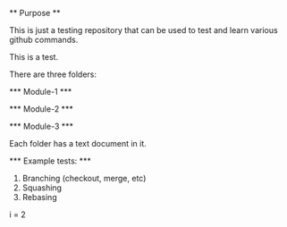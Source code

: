 ** Purpose **

This is just a testing repository that can be used to test and learn various github commands. 

This is a test.

There are three folders:

*** Module-1 ***

*** Module-2 ***

*** Module-3 ***

Each folder has a text document in it. 

*** Example tests: ***
1. Branching (checkout, merge, etc)
2. Squashing
3. Rebasing

i = 2

